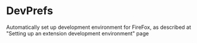 # DevPrefs
Automatically set up development environment for FireFox, as described at "Setting up an extension development environment" page 
